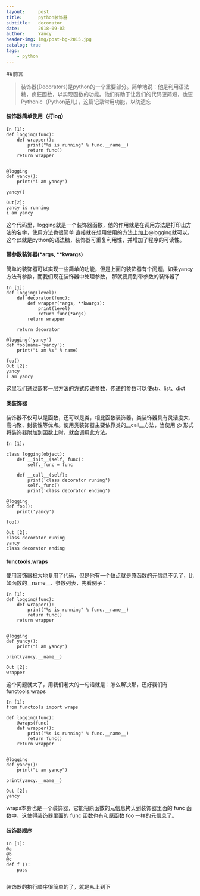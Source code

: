 ```yaml
---
layout:     post
title:      python装饰器
subtitle:   decorator
date:       2018-09-03
author:     Yancy
header-img: img/post-bg-2015.jpg
catalog: true
tags:
	- python
---
```


##前言
>装饰器(Decorators)是python的一个重要部分。简单地说：他是利用语法糖，疯狂函数，以实现函数的功能。他们有助于让我们的代码更简短，也更Pythonic（Python范儿），这篇记录常用功能，以防遗忘



#### 装饰器简单使用（打log）

```
In [1]:
def logging(func):
    def wrapper():
        print("%s is running" % func.__name__)
        return func()
    return wrapper


@logging
def yancy():
    print("i am yancy")

yancy()

Out[2]:
yancy is running
i am yancy

```
这个代码里，logging就是一个装饰器函数，他的作用就是在调用方法是打印出方法的名字，使用方法也很简单
直接就在想用使用的方法上加上@logging就可以，这个@就是python的语法糖，装饰器可重复利用性，并增加了程序的可读性。

#### 带参数装饰器(*args, **kwargs)
简单的装饰器可以实现一些简单的功能，但是上面的装饰器有个问题，如果yancy方法有参数，而我们现在装饰器中处理参数，
那就要用到带参数的装饰器了
```
In [1]:
def logging(level):
    def decorator(func):
        def wrapper(*args, **kwargs):
            print(level)
            return func(*args)
        return wrapper

    return decorator

@logging('yancy')
def foo(name='yancy'):
    print("i am %s" % name)

foo()
Out [2]:
yancy
i am yancy

```
这里我们通过嵌套一层方法的方式传递参数，传递的参数可以使str、list、dict


#### 类装饰器
装饰器不仅可以是函数，还可以是类，相比函数装饰器，类装饰器具有灵活度大、高内聚、封装性等优点。使用类装饰器主要依靠类的__call__方法，当使用 @ 形式将装饰器附加到函数上时，就会调用此方法。
```
In [1]:

class logging(object):
    def __init__(self, func):
        self._func = func

    def __call__(self):
        print('class decorator runing')
        self._func()
        print('class decorator ending')

@logging
def foo():
    print('yancy')

foo()

Out [2]:
class decorator runing
yancy
class decorator ending

```


#### functools.wraps
使用装饰器极大地复用了代码，但是他有一个缺点就是原函数的元信息不见了，比如函数的__name__、参数列表，先看例子：
```
In [1]:
def logging(func):
    def wrapper():
        print("%s is running" % func.__name__)
        return func()
    return wrapper


@logging
def yancy():
    print("i am yancy")

print(yancy.__name__)

Out [2]:
wrapper

```
这个问题就大了，用我们老大的一句话就是：怎么解决那，还好我们有functools.wraps

```
In [1]:
from functools import wraps

def logging(func):
    @wraps(func)
    def wrapper():
        print("%s is running" % func.__name__)
        return func()
    return wrapper


@logging
def yancy():
    print("i am yancy")

print(yancy.__name__)

Out [2]:
yancy

```
wraps本身也是一个装饰器，它能把原函数的元信息拷贝到装饰器里面的 func 函数中，这使得装饰器里面的 func 函数也有和原函数 foo 一样的元信息了。
#### 装饰器顺序

```
In [1]:
@a
@b
@c
def f ():
    pass


```
装饰器的执行顺序很简单的了，就是从上到下

